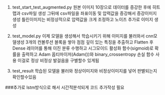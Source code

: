1. test_start_test_augmented.py
   원본 이미지 10장으로 데이터를 증강한 후에 히트맵과 csv파일 생성
   그뒤에 csv파일을 좌표이동 및 압력값을 증강해서 증강이미지 생성
   틀린이미지는 비정상적으로 압력값을 크게 조정하고 노이즈 추가로 이미지 생성



2. test_model.py
   이제 모델을 생성해서 학습시키기 위해 이미지를 불러와서 cnn모델생성
   3개의 컨볼루션 블록을 쌓아 점점 깊이 있는 특징을 추출하고
   Flatten 후 Dense 레이어를 통해 이진 분류 수행하고
   시그모이드 활성화 함수(sigmoid)로 확률을 출력하고
   Adam 옵티마이저(Adam())와 binary_crossentropy 손실 함수 사용
   이걸로 정상 비정상 발걸음을 구별할수 있게됨



3. test_result
   학습된 모델을 불러와 정상이미지와 비정상이미지를 넣어 판별되는지 확인할수있음


###추가로 lstm방식으로 해서 시간적분석되게 코드 추가작성 필요
